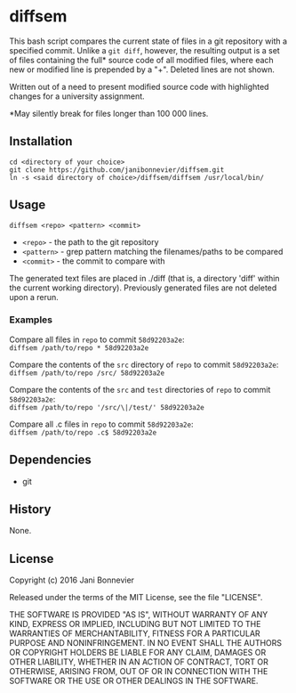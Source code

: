 diffsem
=======

This bash script compares the current state of files in a git repository
with a specified commit. Unlike a `git diff`, however, the resulting 
output is a set of files containing the full* source code of all modified
files, where each new or modified line is prepended by a "+". Deleted lines are
not shown.

Written out of a need to present modified source code with highlighted changes 
for a university assignment.

*May silently break for files longer than 100 000 lines.

## Installation
```
cd <directory of your choice>
git clone https://github.com/janibonnevier/diffsem.git
ln -s <said directory of choice>/diffsem/diffsem /usr/local/bin/
```

## Usage

`diffsem <repo> <pattern> <commit>`

- `<repo>` - the path to the git repository
- `<pattern>` - grep pattern matching the filenames/paths to be compared
- `<commit>` - the commit to compare with

The generated text files are placed in ./diff (that is, a directory 'diff' 
within the current working directory). Previously generated files are not 
deleted upon a rerun.

### Examples
Compare all files in `repo` to commit `58d92203a2e`:  
`diffsem /path/to/repo * 58d92203a2e`

Compare the contents of the `src` directory of `repo` to commit `58d92203a2e`:  
`diffsem /path/to/repo /src/ 58d92203a2e`

Compare the contents of the `src` and `test` directories of `repo` to commit `58d92203a2e`:  
`diffsem /path/to/repo '/src/\|/test/' 58d92203a2e`  

Compare all .c files in `repo` to commit `58d92203a2e`:  
`diffsem /path/to/repo .c$ 58d92203a2e`

## Dependencies

- git

## History

None.

## License

Copyright (c) 2016 Jani Bonnevier

Released under the terms of the MIT License, see the file "LICENSE".

THE SOFTWARE IS PROVIDED "AS IS", WITHOUT WARRANTY OF ANY KIND, EXPRESS OR
IMPLIED, INCLUDING BUT NOT LIMITED TO THE WARRANTIES OF MERCHANTABILITY,
FITNESS FOR A PARTICULAR PURPOSE AND NONINFRINGEMENT. IN NO EVENT SHALL THE
AUTHORS OR COPYRIGHT HOLDERS BE LIABLE FOR ANY CLAIM, DAMAGES OR OTHER
LIABILITY, WHETHER IN AN ACTION OF CONTRACT, TORT OR OTHERWISE, ARISING FROM,
OUT OF OR IN CONNECTION WITH THE SOFTWARE OR THE USE OR OTHER DEALINGS IN THE
SOFTWARE.
